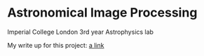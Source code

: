 # Astronomical Image Processing
Imperial College London 3rd year Astrophysics lab 

My write up for this project: [a link](https://github.com/Shonacw/Astronomical-Image-Processing/blob/main/Astronomical-Image-Processing_ShonaCW.pdf)
